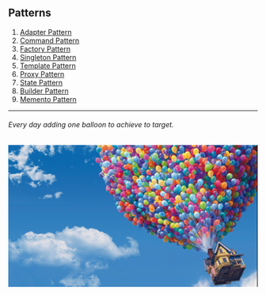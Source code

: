 ## Patterns
1) [Adapter Pattern](https://github.com/MedetHasanUgurlu/Design-Patterns/tree/master/src/main/java/org/medron/adapterpattern)
2) [Command Pattern](https://github.com/MedetHasanUgurlu/Design-Patterns/tree/master/src/main/java/org/medron/commandpattern)
3) [Factory Pattern](https://github.com/MedetHasanUgurlu/Design-Patterns/tree/master/src/main/java/org/medron/factorypattern)
4) [Singleton Pattern](https://github.com/MedetHasanUgurlu/Design-Patterns/tree/master/src/main/java/org/medron/singletonpattern)
5) [Template Pattern](https://github.com/MedetHasanUgurlu/Design-Patterns/tree/master/src/main/java/org/medron/templatepattern)
6) [Proxy Pattern](https://github.com/MedetHasanUgurlu/Design-Patterns/tree/master/src/main/java/org/medron/proxypattern)
7) [State Pattern](https://github.com/MedetHasanUgurlu/Design-Patterns/tree/master/src/main/java/org/medron/statepattern)
8) [Builder Pattern](https://github.com/MedetHasanUgurlu/Design-Patterns/tree/master/src/main/java/org/medron/builderpattern)
9) [Memento Pattern](https://github.com/MedetHasanUgurlu/Design-Patterns/tree/master/src/main/java/org/medron/mementopattern)
***
###### Every day adding one balloon to achieve to target.

![img_1.png](img_1.png)
